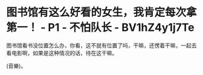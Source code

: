 # 图书馆有这么好看的女生，我肯定每次拿第一！ - P1 - 不怕队长 - BV1hZ4y1j7Te

图书馆看书没位置怎么办，你看，这不就有位置了吗，干嘛，还愣着干嘛，一起去看电影啊，如果是这种情况的话，待在这干嘛。

(音樂)。